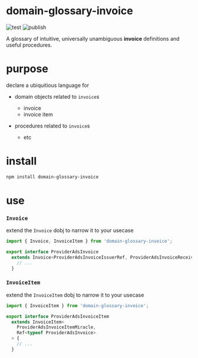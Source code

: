 # domain-glossary-invoice

![test](https://github.com/ehmpathy/domain-glossary-invoice/workflows/test/badge.svg)
![publish](https://github.com/ehmpathy/domain-glossary-invoice/workflows/publish/badge.svg)

A glossary of intuitive, universally unambiguous **invoice** definitions and useful procedures.

# purpose


declare a ubiquitious language for

- domain objects related to `invoice`s
  - invoice
  - invoice item

- procedures related to `invoice`s
  - etc

# install

```sh
npm install domain-glossary-invoice
```

# use

### `Invoice`

extend the `Invoice` dobj to narrow it to your usecase

```ts
import { Invoice, InvoiceItem } from 'domain-glossary-invoice';

export interface ProviderAdsInvoice
  extends Invoice<ProviderAdsInvoiceIssuerRef, ProviderAdsInvoiceReceiverRef> {
    // ...
  }
```


### `InvoiceItem`

extend the `InvoiceItem` dobj to narrow it to your usecase

```ts
import { InvoiceItem } from 'domain-glossary-invoice';

export interface ProviderAdsInvoiceItem
  extends InvoiceItem<
    ProviderAdsInvoiceItemMiracle,
    Ref<typeof ProviderAdsInvoice>
  > {
    // ...
  }
```
